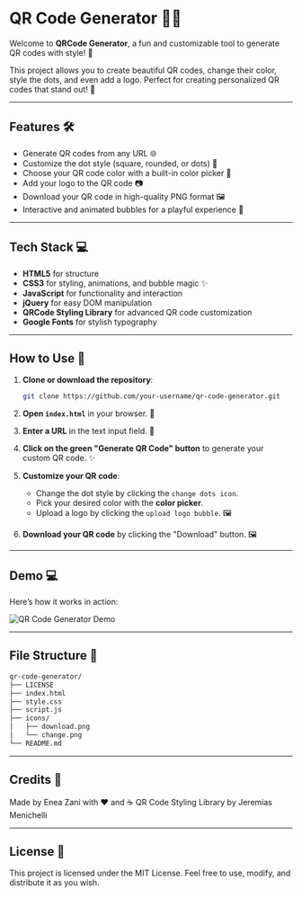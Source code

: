 # QR Code Generator 🎨✨

Welcome to **QRCode Generator**, a fun and customizable tool to generate QR codes with style! 🎉

This project allows you to create beautiful QR codes, change their color, style the dots, and even add a logo. Perfect for creating personalized QR codes that stand out! 🚀

---

## Features 🛠️

- Generate QR codes from any URL 🌐
- Customize the dot style (square, rounded, or dots) 🎨
- Choose your QR code color with a built-in color picker 🎨
- Add your logo to the QR code 📷
- Download your QR code in high-quality PNG format 🖼️
- Interactive and animated bubbles for a playful experience 🎈

---

## Tech Stack 💻

- **HTML5** for structure
- **CSS3** for styling, animations, and bubble magic ✨
- **JavaScript** for functionality and interaction
- **jQuery** for easy DOM manipulation
- **QRCode Styling Library** for advanced QR code customization
- **Google Fonts** for stylish typography

---

## How to Use 🚀

1. **Clone or download the repository**:
    ```bash
    git clone https://github.com/your-username/qr-code-generator.git
    ```
2. **Open `index.html`** in your browser. 📂

3. **Enter a URL** in the text input field. 🔗

4. **Click on the green "Generate QR Code" button** to generate your custom QR code. ✨

5. **Customize your QR code**:
    - Change the dot style by clicking the `change dots icon`.
    - Pick your desired color with the **color picker**.
    - Upload a logo by clicking the `upload logo bubble`. 🖼️

6. **Download your QR code** by clicking the "Download" button. 🖼️

---

## Demo 💻

Here’s how it works in action:

![QR Code Generator Demo](path/to/demo.gif)

---

## File Structure 📂

```bash
qr-code-generator/
├── LICENSE
├── index.html
├── style.css
├── script.js
├── icons/
│   ├── download.png
│   └── change.png
└── README.md
```

---

## Credits 🎨

Made by Enea Zani with ❤️ and ☕
QR Code Styling Library by Jeremias Menichelli

---

## License 📄
This project is licensed under the MIT License. Feel free to use, modify, and distribute it as you wish.
